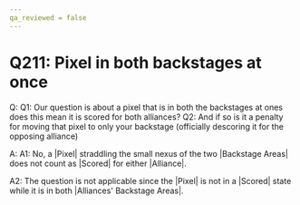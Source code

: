 ```yaml
---
qa_reviewed = false
---
```


# Q211: Pixel in both backstages at once

Q: Q1: Our question is about a pixel that is in both the backstages at ones does this mean it is scored for both alliances? Q2: And if so is it a penalty for moving that pixel to only your backstage (officially descoring it for the opposing alliance)

A: A1: No, a |Pixel| straddling the small nexus of the two |Backstage Areas| does not count as |Scored| for either |Alliance|.

A2: The question is not applicable since the |Pixel| is not in a |Scored| state while it is in both |Alliances' Backstage Areas|.